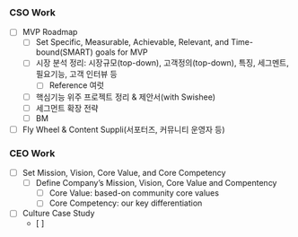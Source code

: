 ### CSO Work
- [ ] MVP Roadmap
	- [ ] Set Specific, Measurable, Achievable, Relevant, and Time-bound(SMART) goals for MVP 
	- [ ] 시장 분석 정리: 시장규모(top-down), 고객정의(top-down), 특징, 세그멘트, 필요기능, 고객 인터뷰 등
		- [ ] Reference 여럿
	- [ ] 핵심기능 위주 프로젝트 정리 & 제안서(with Swishee)
	- [ ] 세그먼트 확장 전략
	- [ ] BM
- [ ] Fly Wheel & Content Suppli(서포터즈, 커뮤니티 운영자 등)

### CEO Work
- [ ] Set Mission, Vision, Core Value, and Core Competency 
	- [ ] Define Company’s Mission, Vision, Core Value and Compentency 
		- [ ] Core Value: based-on community core values
		- [ ] Core Competency: our key differentiation
- [ ] Culture Case Study
	- [ ] 